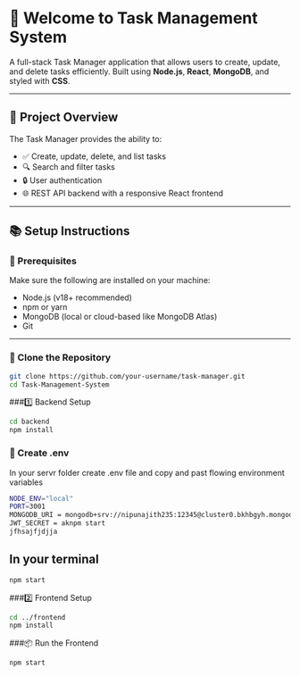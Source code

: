 # 🧩 Welcome to Task Management System

A full-stack Task Manager application that allows users to create, update, and delete tasks efficiently. Built using **Node.js**, **React**, **MongoDB**, and styled with **CSS**.

---

## 📝 Project Overview

The Task Manager provides the ability to:

- ✅ Create, update, delete, and list tasks
- 🔍 Search and filter tasks
- 🔒 User authentication
- 🌐 REST API backend with a responsive React frontend

---

## 📚 Setup Instructions

### 🔧 Prerequisites

Make sure the following are installed on your machine:

- Node.js (v18+ recommended)
- npm or yarn
- MongoDB (local or cloud-based like MongoDB Atlas)
- Git
---


### 📁 Clone the Repository

```bash
git clone https://github.com/your-username/task-manager.git
cd Task-Management-System
```
###1️⃣ Backend Setup
```bash
cd backend
npm install
```
### 📁 Create .env
In your servr folder create .env file and copy and past flowing environment variables

```bash
NODE_ENV="local"
PORT=3001
MONGODB_URI = mongodb+srv://nipunajith235:12345@cluster0.bkhbgyh.mongodb.net/?retryWrites=true&w=majority&appName=Cluster0
JWT_SECRET = aknpm start
jfhsajfjdjja
```
## In your terminal
```bash
npm start
```
###2️⃣ Frontend Setup
```bash
cd ../frontend
npm install
```
###📦 Run the Frontend
```bash
npm start







